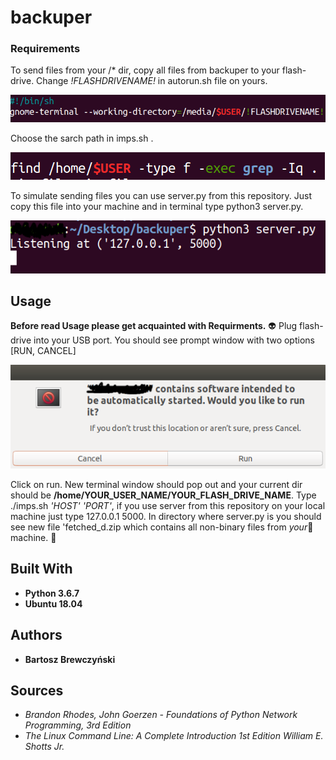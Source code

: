 # backuper

### Requirements

To send files from your /* dir, copy all files from backuper to your flash-drive. Change *!FLASHDRIVENAME!* in autorun.sh file on yours.


![](autorun.png)


Choose the sarch path in imps.sh .


![](imps.sh.png)


To simulate sending files you can use server.py from this repository. Just copy this file into your machine and in terminal type python3 server.py.


![](listening.png)


## Usage

**Before read Usage please get acquainted with Requirments.** :alien: 
Plug flash-drive into your USB port. You should see prompt window with two options [RUN, CANCEL] 


![](flash-drive.png)


Click on run. New terminal window should pop out and your current dir should be **/home/YOUR_USER_NAME/YOUR_FLASH_DRIVE_NAME**.
Type ./imps.sh *'HOST' 'PORT'*, if you use server from this repository on your local machine just type 127.0.0.1 5000.
In directory where server.py is you should see new file 'fetched_d.zip which contains all non-binary files from *your*:ghost: machine. :tada: 

## Built With

* **Python 3.6.7**
* **Ubuntu 18.04**

## Authors

* **Bartosz Brewczyński** 

## Sources

* *Brandon Rhodes, John Goerzen - Foundations of Python Network Programming, 3rd Edition*
* *The Linux Command Line: A Complete Introduction 1st Edition William E. Shotts Jr.*
